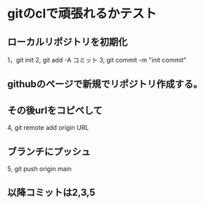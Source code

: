 # gitのclで頑張れるかテスト

## ローカルリポジトリを初期化
1，git init
2, git add -A
コミット
3, git commit -m "init commit"

## githubのページで新規でリポジトリ作成する。
## その後urlをコピペして
4, git remote add origin URL

## ブランチにプッシュ
5, git push origin main

## 以降コミットは2,3,5
